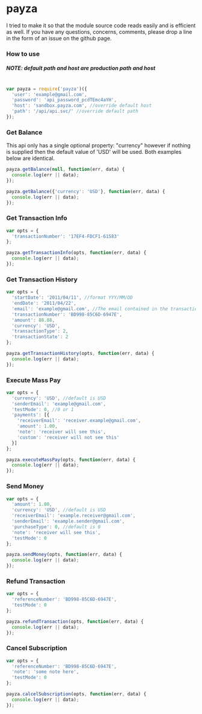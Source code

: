 # payza

I tried to make it so that the module source code reads easily and is efficient as well. If you have any questions, concerns, comments, please drop a line in the form of an issue on the github page.

### How to use
##### NOTE: default path and host are production path and host
# 
```js
var payza = require('payza')({
  'user': 'example@gmail.com',
  'password': 'api_password_pcdTEmc4aYH',
  'host': 'sandbox.payza.com', //override default host
  'path': '/api/api.svc/' //override default path
});
```

### Get Balance
This api only has a single optional property: "currency" however if nothing is supplied then the default value of 'USD' will be used. Both examples below are identical.
```js
payza.getBalance(null, function(err, data) {
  console.log(err || data);
});

payza.getBalance({'currency': 'USD'}, function(err, data) {
  console.log(err || data);
});
```

### Get Transaction Info

```js
var opts = {
  'transactionNumber': '17EF4-FDCF1-61583'
};

payza.getTransactionInfo(opts, function(err, data) {
  console.log(err || data);
});
```

### Get Transaction History

```js
var opts = {
  'startDate': '2011/04/11', //format YYY/MM/DD
  'endDate': '2011/04/22',
  'email': 'example@gmail.com', //The email contained in the transaction
  'transactionNumber': 'BD998-85C6D-6947E',
  'amount': 88.88,
  'currency': 'USD',
  'transactionType': 2,
  'transactionState': 2
};

payza.getTransactionHistory(opts, function(err, data) {
  console.log(err || data);
});
```

### Execute Mass Pay

```js
var opts = {
  'currency': 'USD', //default is USD
  'senderEmail': 'example@gmail.com',
  'testMode': 0, //0 or 1
  'payments': [{
    'receiverEmail': 'receiver.example@gmail.com',
    'amount': 1.00,
    'note': 'receiver will see this',
    'custom': 'receiver will not see this'
  }]
};

payza.executeMassPay(opts, function(err, data) {
  console.log(err || data);
});
```

### Send Money

```js
var opts = {
  'amount': 1.00,
  'currency': 'USD', //default is USD
  'receiverEmail': 'example.receiver@gmail.com',
  'senderEmail': 'example.sender@gmail.com',
  'purchaseType': 0, //default is 0
  'note': 'receiver will see this',
  'testMode': 0
};

payza.sendMoney(opts, function(err, data) {
  console.log(err || data);
});
```

### Refund Transaction

```js
var opts = {
  'referenceNumber': 'BD998-85C6D-6947E',
  'testMode': 0
};

payza.refundTransaction(opts, function(err, data) {
  console.log(err || data);
});
```

### Cancel Subscription
```js
var opts = {
  'referenceNumber': 'BD998-85C6D-6947E',
  'note': 'some note here',
  'testMode': 0
};

payza.calcelSubscription(opts, function(err, data) {
  console.log(err || data);
});
```
